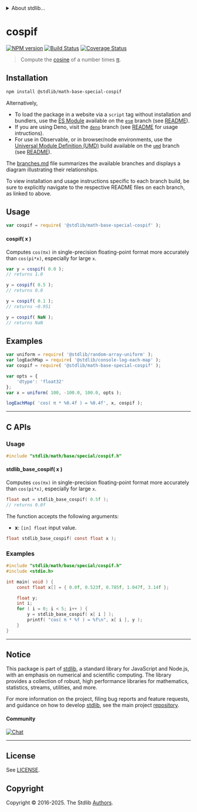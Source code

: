 <!--

@license Apache-2.0

Copyright (c) 2025 The Stdlib Authors.

Licensed under the Apache License, Version 2.0 (the "License");
you may not use this file except in compliance with the License.
You may obtain a copy of the License at

   http://www.apache.org/licenses/LICENSE-2.0

Unless required by applicable law or agreed to in writing, software
distributed under the License is distributed on an "AS IS" BASIS,
WITHOUT WARRANTIES OR CONDITIONS OF ANY KIND, either express or implied.
See the License for the specific language governing permissions and
limitations under the License.

-->


<details>
  <summary>
    About stdlib...
  </summary>
  <p>We believe in a future in which the web is a preferred environment for numerical computation. To help realize this future, we've built stdlib. stdlib is a standard library, with an emphasis on numerical and scientific computation, written in JavaScript (and C) for execution in browsers and in Node.js.</p>
  <p>The library is fully decomposable, being architected in such a way that you can swap out and mix and match APIs and functionality to cater to your exact preferences and use cases.</p>
  <p>When you use stdlib, you can be absolutely certain that you are using the most thorough, rigorous, well-written, studied, documented, tested, measured, and high-quality code out there.</p>
  <p>To join us in bringing numerical computing to the web, get started by checking us out on <a href="https://github.com/stdlib-js/stdlib">GitHub</a>, and please consider <a href="https://opencollective.com/stdlib">financially supporting stdlib</a>. We greatly appreciate your continued support!</p>
</details>

# cospif

[![NPM version][npm-image]][npm-url] [![Build Status][test-image]][test-url] [![Coverage Status][coverage-image]][coverage-url] <!-- [![dependencies][dependencies-image]][dependencies-url] -->

> Compute the [cosine][@stdlib/math/base/special/cosf] of a number times [π][@stdlib/constants/float32/pi].

<section class="installation">

## Installation

```bash
npm install @stdlib/math-base-special-cospif
```

Alternatively,

-   To load the package in a website via a `script` tag without installation and bundlers, use the [ES Module][es-module] available on the [`esm`][esm-url] branch (see [README][esm-readme]).
-   If you are using Deno, visit the [`deno`][deno-url] branch (see [README][deno-readme] for usage intructions).
-   For use in Observable, or in browser/node environments, use the [Universal Module Definition (UMD)][umd] build available on the [`umd`][umd-url] branch (see [README][umd-readme]).

The [branches.md][branches-url] file summarizes the available branches and displays a diagram illustrating their relationships.

To view installation and usage instructions specific to each branch build, be sure to explicitly navigate to the respective README files on each branch, as linked to above.

</section>

<section class="usage">

## Usage

```javascript
var cospif = require( '@stdlib/math-base-special-cospif' );
```

#### cospif( x )

Computes `cos(πx)` in single-precision floating-point format more accurately than `cos(pi*x)`, especially for large `x`.

```javascript
var y = cospif( 0.0 );
// returns 1.0

y = cospif( 0.5 );
// returns 0.0

y = cospif( 0.1 );
// returns ~0.951

y = cospif( NaN );
// returns NaN
```

</section>

<!-- /.usage -->

<section class="examples">

## Examples

<!-- eslint no-undef: "error" -->

```javascript
var uniform = require( '@stdlib/random-array-uniform' );
var logEachMap = require( '@stdlib/console-log-each-map' );
var cospif = require( '@stdlib/math-base-special-cospif' );

var opts = {
    'dtype': 'float32'
};
var x = uniform( 100, -100.0, 100.0, opts );

logEachMap( 'cos( π * %0.4f ) = %0.4f', x, cospif );
```

</section>

<!-- /.examples -->

<!-- C interface documentation. -->

* * *

<section class="c">

## C APIs

<!-- Section to include introductory text. Make sure to keep an empty line after the intro `section` element and another before the `/section` close. -->

<section class="intro">

</section>

<!-- /.intro -->

<!-- C usage documentation. -->

<section class="usage">

### Usage

```c
#include "stdlib/math/base/special/cospif.h"
```

#### stdlib_base_cospif( x )

Computes `cos(πx)` in single-precision floating-point format more accurately than `cos(pi*x)`, especially for large `x`.

```c
float out = stdlib_base_cospif( 0.5f );
// returns 0.0f
```

The function accepts the following arguments:

-   **x**: `[in] float` input value.

```c
float stdlib_base_cospif( const float x );
```

</section>

<!-- /.usage -->

<!-- C API usage notes. Make sure to keep an empty line after the `section` element and another before the `/section` close. -->

<section class="notes">

</section>

<!-- /.notes -->

<!-- C API usage examples. -->

<section class="examples">

### Examples

```c
#include "stdlib/math/base/special/cospif.h"
#include <stdio.h>

int main( void ) {
    const float x[] = { 0.0f, 0.523f, 0.785f, 1.047f, 3.14f };

    float y;
    int i;
    for ( i = 0; i < 5; i++ ) {
        y = stdlib_base_cospif( x[ i ] );
        printf( "cos( π * %f ) = %f\n", x[ i ], y );
    }
}
```

</section>

<!-- /.examples -->

</section>

<!-- /.c -->

<!-- Section for related `stdlib` packages. Do not manually edit this section, as it is automatically populated. -->

<section class="related">

</section>

<!-- /.related -->

<!-- Section for all links. Make sure to keep an empty line after the `section` element and another before the `/section` close. -->


<section class="main-repo" >

* * *

## Notice

This package is part of [stdlib][stdlib], a standard library for JavaScript and Node.js, with an emphasis on numerical and scientific computing. The library provides a collection of robust, high performance libraries for mathematics, statistics, streams, utilities, and more.

For more information on the project, filing bug reports and feature requests, and guidance on how to develop [stdlib][stdlib], see the main project [repository][stdlib].

#### Community

[![Chat][chat-image]][chat-url]

---

## License

See [LICENSE][stdlib-license].


## Copyright

Copyright &copy; 2016-2025. The Stdlib [Authors][stdlib-authors].

</section>

<!-- /.stdlib -->

<!-- Section for all links. Make sure to keep an empty line after the `section` element and another before the `/section` close. -->

<section class="links">

[npm-image]: http://img.shields.io/npm/v/@stdlib/math-base-special-cospif.svg
[npm-url]: https://npmjs.org/package/@stdlib/math-base-special-cospif

[test-image]: https://github.com/stdlib-js/math-base-special-cospif/actions/workflows/test.yml/badge.svg?branch=main
[test-url]: https://github.com/stdlib-js/math-base-special-cospif/actions/workflows/test.yml?query=branch:main

[coverage-image]: https://img.shields.io/codecov/c/github/stdlib-js/math-base-special-cospif/main.svg
[coverage-url]: https://codecov.io/github/stdlib-js/math-base-special-cospif?branch=main

<!--

[dependencies-image]: https://img.shields.io/david/stdlib-js/math-base-special-cospif.svg
[dependencies-url]: https://david-dm.org/stdlib-js/math-base-special-cospif/main

-->

[chat-image]: https://img.shields.io/gitter/room/stdlib-js/stdlib.svg
[chat-url]: https://app.gitter.im/#/room/#stdlib-js_stdlib:gitter.im

[stdlib]: https://github.com/stdlib-js/stdlib

[stdlib-authors]: https://github.com/stdlib-js/stdlib/graphs/contributors

[umd]: https://github.com/umdjs/umd
[es-module]: https://developer.mozilla.org/en-US/docs/Web/JavaScript/Guide/Modules

[deno-url]: https://github.com/stdlib-js/math-base-special-cospif/tree/deno
[deno-readme]: https://github.com/stdlib-js/math-base-special-cospif/blob/deno/README.md
[umd-url]: https://github.com/stdlib-js/math-base-special-cospif/tree/umd
[umd-readme]: https://github.com/stdlib-js/math-base-special-cospif/blob/umd/README.md
[esm-url]: https://github.com/stdlib-js/math-base-special-cospif/tree/esm
[esm-readme]: https://github.com/stdlib-js/math-base-special-cospif/blob/esm/README.md
[branches-url]: https://github.com/stdlib-js/math-base-special-cospif/blob/main/branches.md

[stdlib-license]: https://raw.githubusercontent.com/stdlib-js/math-base-special-cospif/main/LICENSE

[@stdlib/constants/float32/pi]: https://github.com/stdlib-js/constants-float32-pi

[@stdlib/math/base/special/cosf]: https://github.com/stdlib-js/math-base-special-cosf

<!-- <related-links> -->

<!-- </related-links> -->

</section>

<!-- /.links -->
